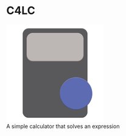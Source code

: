 # C4LC
<img src = "https://raw.githubusercontent.com/HuM4NoiD/C4LC/master/app/src/main/res/mipmap-xxxhdpi/icon.png" width = "256" height = "256"/><br/>
A simple calculator that solves an expression

